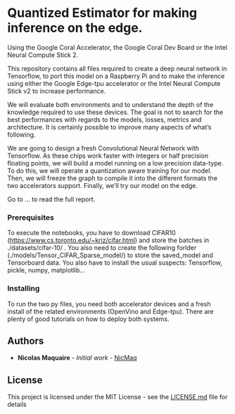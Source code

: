 # Quantized Estimator for making inference on the edge.
Using the Google Coral Accelerator, the Google Coral Dev Board or the Intel Neural Compute Stick 2.

This repository contains all files required to create a deep neural network in Tensorflow, to port this model on a Raspberry Pi and to make the inference using either the Google Edge-tpu accelerator or the Intel Neural Compute Stick v2 to increase performance. 

We will evaluate both environments and to understand the depth of the knowledge required to use these devices. The goal is not to search for the best performances with regards to the models, losses, metrics and architecture. It is certainly possible to improve many aspects of what’s following. 

We are going to design a fresh Convolutional Neural Network with Tensorflow. As these chips work faster with integers or half precision floating points, we will build a model running on a low precision data-type. To do this, we will operate a quantization aware training for our model. Then, we will freeze the graph to compile it into the different formats the two accelerators support. Finally, we’ll try our model on the edge.

Go to ... to read the full report.


### Prerequisites
To execute the notebooks, you have to download CIFAR10 (https://www.cs.toronto.edu/~kriz/cifar.html) and store the batches in ./datasets/cifar-10/ . You also need to create the following forlder (./models/Tensor_CIFAR_Sparse_model/) to store the saved_model and Tensorboard data. You also have to install the usual suspects: Tensorflow, pickle, numpy, matplotlib...

### Installing
To run the two py files, you need both accelerator devices and a fresh install of the related environments (OpenVino and Edge-tpu). There are plenty of good tutorials on how to deploy both systems.

## Authors

* **Nicolas Maquaire** - *Initial work* - [NicMaq](https://github.com/NicMaq/edge-ml)

## License

This project is licensed under the MIT License - see the [LICENSE.md](LICENSE.md) file for details
